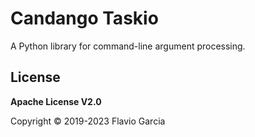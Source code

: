 # Candango Taskio

A Python library for command-line argument processing.

## License

**Apache License V2.0**

Copyright © 2019-2023 Flavio Garcia
